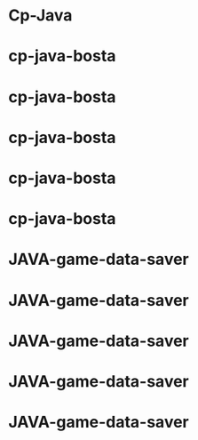 # Cp-Java
# cp-java-bosta
# cp-java-bosta
# cp-java-bosta
# cp-java-bosta
# cp-java-bosta
# JAVA-game-data-saver
# JAVA-game-data-saver
# JAVA-game-data-saver
# JAVA-game-data-saver
# JAVA-game-data-saver
